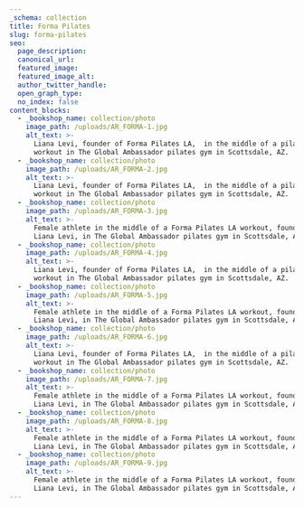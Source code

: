 ```yaml
---
_schema: collection
title: Forma Pilates
slug: forma-pilates
seo:
  page_description:
  canonical_url:
  featured_image:
  featured_image_alt:
  author_twitter_handle:
  open_graph_type:
  no_index: false
content_blocks:
  - _bookshop_name: collection/photo
    image_path: /uploads/AR_FORMA-1.jpg
    alt_text: >-
      Liana Levi, founder of Forma Pilates LA,  in the middle of a pilates
      workout in The Global Ambassador pilates gym in Scottsdale, AZ. 
  - _bookshop_name: collection/photo
    image_path: /uploads/AR_FORMA-2.jpg
    alt_text: >-
      Liana Levi, founder of Forma Pilates LA,  in the middle of a pilates
      workout in The Global Ambassador pilates gym in Scottsdale, AZ. 
  - _bookshop_name: collection/photo
    image_path: /uploads/AR_FORMA-3.jpg
    alt_text: >-
      Female athlete in the middle of a Forma Pilates LA workout, founded by
      Liana Levi, in The Global Ambassador pilates gym in Scottsdale, AZ. 
  - _bookshop_name: collection/photo
    image_path: /uploads/AR_FORMA-4.jpg
    alt_text: >-
      Liana Levi, founder of Forma Pilates LA,  in the middle of a pilates
      workout in The Global Ambassador pilates gym in Scottsdale, AZ. 
  - _bookshop_name: collection/photo
    image_path: /uploads/AR_FORMA-5.jpg
    alt_text: >-
      Female athlete in the middle of a Forma Pilates LA workout, founded by
      Liana Levi, in The Global Ambassador pilates gym in Scottsdale, AZ. 
  - _bookshop_name: collection/photo
    image_path: /uploads/AR_FORMA-6.jpg
    alt_text: >-
      Liana Levi, founder of Forma Pilates LA,  in the middle of a pilates
      workout in The Global Ambassador pilates gym in Scottsdale, AZ. 
  - _bookshop_name: collection/photo
    image_path: /uploads/AR_FORMA-7.jpg
    alt_text: >-
      Female athlete in the middle of a Forma Pilates LA workout, founded by
      Liana Levi, in The Global Ambassador pilates gym in Scottsdale, AZ. 
  - _bookshop_name: collection/photo
    image_path: /uploads/AR_FORMA-8.jpg
    alt_text: >-
      Female athlete in the middle of a Forma Pilates LA workout, founded by
      Liana Levi, in The Global Ambassador pilates gym in Scottsdale, AZ. 
  - _bookshop_name: collection/photo
    image_path: /uploads/AR_FORMA-9.jpg
    alt_text: >-
      Female athlete in the middle of a Forma Pilates LA workout, founded by
      Liana Levi, in The Global Ambassador pilates gym in Scottsdale, AZ. 
---
```

